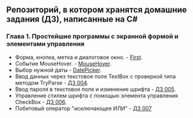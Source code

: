 ## Репозиторий, в котором хранятся домашние задания (ДЗ), написанные на C#

### Глава 1. Простейшие программы с экранной формой и элементами управления
* Форма, кнопка, метка и диалоговое окно. - [First](https://github.com/GhostBasenji/homeworks/tree/master/First).
* Событие MouseHover. - [MouseHover](https://github.com/GhostBasenji/homeworks/tree/master/MouseHover).
* Выбор нужной даты - [DatePicker](https://github.com/GhostBasenji/homeworks/tree/master/DatePicker).
* Ввод данных через текстовое поле TextBox с проверкой типа методом TryParse - [ДЗ 004](https://github.com/GhostBasenji/homeworks/tree/master/Root).
* Ввод пароля в текстовое поле и изменение шрифта - [ДЗ 005](https://github.com/GhostBasenji/homeworks/tree/master/Passport).
* Управление стилем шрифта с помощью элемента управления CheckBox - [ДЗ 006](https://github.com/GhostBasenji/homeworks/tree/master/CheckBox).
* Побитовый оператор "исключающее ИЛИ" - [ДЗ 007](https://github.com/GhostBasenji/homeworks/tree/master/CheckBox2)